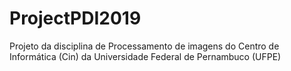 # ProjectPDI2019
Projeto da disciplina de Processamento de imagens do Centro de Informática (Cin) da Universidade Federal de Pernambuco (UFPE)
